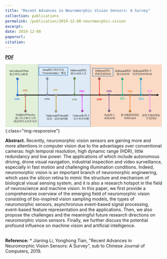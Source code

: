 ```yaml
---
title: "Recent Advances in Neuromorphic Vision Sensors: A Survey"
collection: publications
permalink: /publication/2019-12-08-neuromorphic-vision
excerpt: 
date: 2019-12-08
paperurl:
citation:
---
```

<a href="https://jianing-li.github.io/files/2019_CJC-manuscript.pdf" target="_blank"><b>PDF</b></a>&emsp;

![joint_detection_framework](/images/neuromorphic_vision_milestone.png){:class="img-responsive"}

<b>Abstract.</b> Recently, neuromorphic vision sensors are gaining more and more attentions in computer vision due to the advantages over conventional cameras: high temporal resolution, high dynamic range (HDR), little redundancy and low power. The applications of which include autonomous driving, drone visual navigation, industrial inspection and video surveillance, especially in fast motion and challenging illumination conditions. Indeed, neuromorphic vision is an important branch of neuromorphic engineering, which uses the silicon retina to mimic the structure and mechanism of biological visual sensing system, and it is also a research hotspot in the field of neuroscience and machine vision. In this paper, we first provide a comprehensive overview of the emerging field of neuromorphic vision consisting of bio-inspired vision sampling models, the types of neuromorphic sensors, asynchronous event-based signal processing, event-based feature representation and the applications. Then, we also propose the challenges and the meaningful future research directions on neuromorphic vision sensors. Finally, we further discuss the potential profound influence on machine vision and artificial intelligence. 

<br />
<b>Reference:</b>
* Jianing Li,  Yonghong Tian, "Recent Advances in Neuromorphic Vision Sensors: A Survey", sub to Chinese Journal of Computers, 2019.